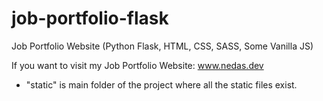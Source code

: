# job-portfolio-flask

Job Portfolio Website (Python Flask, HTML, CSS, SASS, Some Vanilla JS)

If you want to visit my Job Portfolio Website: <a href="www.nedas.dev" target="_blank">www.nedas.dev</a>

<ul>
  <li> "static" is main folder of the project where all the static files exist. </li>
</ul>
